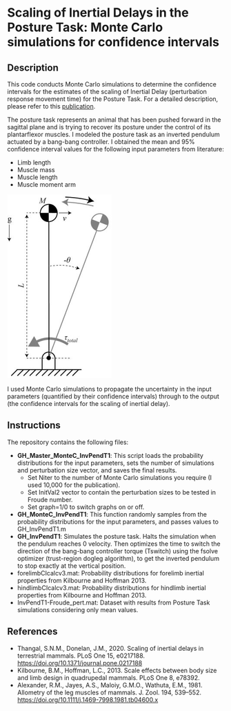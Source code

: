 # Scaling of Inertial Delays in the Posture Task: Monte Carlo simulations for confidence intervals

## Description
This code conducts Monte Carlo simulations to determine the confidence intervals for the estimates of the scaling of Inertial Delay (perturbation response movement time) for the Posture Task. For a detailed description, please refer to this [publication](https://journals.plos.org/plosone/article?id=10.1371/journal.pone.0217188).

The posture task represents an animal that has been pushed forward in the sagittal plane and is trying to recover its posture under the control of its plantarflexor muscles. I modeled the posture task as an inverted pendulum actuated by a bang-bang controller. I obtained the mean and 95% confidence interval values for the following input parameters from literature: 
- Limb length
- Muscle mass
- Muscle length
- Muscle moment arm

![picture](PostureTask-InvPend_Pic_small.jpg)

I used Monte Carlo simulations to propagate the uncertainty in the input parameters (quantified by their confidence intervals) through to the output (the confidence intervals for the scaling of inertial delay).

## Instructions
The repository contains the following files: 
- **GH_Master_MonteC_InvPendT1**: This script loads the probability distributions for the input parameters, sets the number of simulations and perturbation size vector, and saves the final results. 
    - Set Niter to the number of Monte Carlo simulations you require (I used 10,000 for the publication). 
    - Set InitVal2 vector to contain the perturbation sizes to be tested in Froude number. 
    - Set graph=1/0 to switch graphs on or off. 
- **GH_MonteC_InvPendT1**: This function randomly samples from the probability distributions for the input parameters, and passes values to  GH_InvPendT1.m 
- **GH_InvPendT1**: Simulates the posture task. Halts the simulation when the pendulum reaches 0 velocity. Then optimizes the time to switch the direction of the bang-bang controller torque (Tswitch) using the fsolve optimizer (trust-region dogleg algorithm), to get the inverted pendulum to stop exactly at the vertical position.
- forelimbCIcalcv3.mat: Probability distributions for forelimb inertial properties from Kilbourne and Hoffman 2013. 
- hindlimbCIcalcv3.mat: Probability distributions for hindlimb inertial properties from Kilbourne and Hoffman 2013.
- InvPendT1-Froude_pert.mat: Dataset with results from Posture Task simulations considering only mean values. 

## References
- Thangal, S.N.M., Donelan, J.M., 2020. Scaling of inertial delays in terrestrial mammals. PLoS One 15, e0217188. https://doi.org/10.1371/journal.pone.0217188
- Kilbourne, B.M., Hoffman, L.C., 2013. Scale effects between body size and limb design in quadrupedal mammals. PLoS One 8, e78392.
- Alexander, R.M., Jayes, A.S., Maloiy, G.M.O., Wathuta, E.M., 1981. Allometry of the leg muscles of mammals. J. Zool. 194, 539–552. https://doi.org/10.1111/j.1469-7998.1981.tb04600.x
